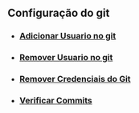## Configuração do git
- ### <a href="https://github.com/gladsonsimoes/git/blob/main/guias/arquives/adicionar_usuario.md"> Adicionar Usuario no git </a> <br>
- ### <a href="https://github.com/gladsonsimoes/git/blob/main/guias/arquives/remover_usuario.md"> Remover Usuario no git</a> <br>
- ### <a href="https://horadecodar.com.br/como-remover-as-credenciais-do-git/"> Remover Credenciais do Git </a> <br>
- ### <a href="https://docs.github.com/pt/authentication/managing-commit-signature-verification/signing-commits"> Verificar Commits </a>

